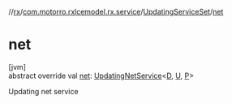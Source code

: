 //[rx](../../../index.md)/[com.motorro.rxlcemodel.rx.service](../index.md)/[UpdatingServiceSet](index.md)/[net](net.md)

# net

[jvm]\
abstract override val [net](net.md): [UpdatingNetService](../-updating-net-service/index.md)&lt;[D](index.md), [U](index.md), [P](index.md)&gt;

Updating net service
